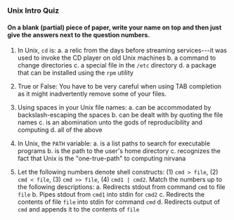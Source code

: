 ### Unix Intro Quiz

#### On a blank (partial) piece of paper, write your name on top and then just give the answers next to the question numbers. 

1. In Unix, `cd` is:
    a. a relic from the days before streaming services---it was used to invoke the CD player on old Unix machines
    b. a command to change directories
    c. a special file in the `/etc` directory
    d. a package that can be installed using the `rpm` utility  
  
  
  
2. True or False: You have to be very careful when using TAB completion as it might inadvertently remove some of your files.

3. Using spaces in your Unix file names:
    a. can be accommodated by backslash-escaping the spaces
    b. can be dealt with by quoting the file names
    c. is an abomination unto the gods of reproducibility and computing
    d. all of the above

4. In Unix, the `PATH` variable:
    a. is a list paths to search for executable programs
    b. is the path to the user's home directory
    c. recognizes the fact that Unix is the "one-true-path" to computing nirvana
    
5. Let the following numbers denote shell constructs: (1) `cmd > file`,  (2) `cmd < file`, (3) `cmd >> file`, (4) `cmd1 | cmd2`.  Match the numbers up to the following
descriptions:
    a. Redirects stdout from command `cmd` to file `file`
    b. Pipes stdout from `cmd1` into stdin for `cmd2`
    c. Redirects the contents of file `file` into stdin for command `cmd`
    d. Redirects output of `cmd` and appends it to the contents of `file`
